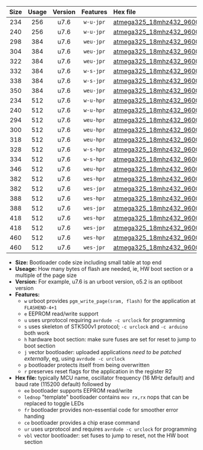 |Size|Usage|Version|Features|Hex file|
|:-:|:-:|:-:|:-:|:--|
|234|256|u7.6|`w-u-jpr`|[atmega325_18mhz432_9600bps_ur_vbl.hex](https://raw.githubusercontent.com/stefanrueger/urboot/main/atmega325_18mhz432_9600bps_ur_vbl.hex)|
|240|256|u7.6|`w-u-jpr`|[atmega325_18mhz432_9600bps_lednop_ur_vbl.hex](https://raw.githubusercontent.com/stefanrueger/urboot/main/atmega325_18mhz432_9600bps_lednop_ur_vbl.hex)|
|298|384|u7.6|`weu-jpr`|[atmega325_18mhz432_9600bps_ee_ur_vbl.hex](https://raw.githubusercontent.com/stefanrueger/urboot/main/atmega325_18mhz432_9600bps_ee_ur_vbl.hex)|
|304|384|u7.6|`weu-jpr`|[atmega325_18mhz432_9600bps_ee_lednop_ur_vbl.hex](https://raw.githubusercontent.com/stefanrueger/urboot/main/atmega325_18mhz432_9600bps_ee_lednop_ur_vbl.hex)|
|322|384|u7.6|`weu-jpr`|[atmega325_18mhz432_9600bps_ee_lednop_fr_ur_vbl.hex](https://raw.githubusercontent.com/stefanrueger/urboot/main/atmega325_18mhz432_9600bps_ee_lednop_fr_ur_vbl.hex)|
|332|384|u7.6|`w-s-jpr`|[atmega325_18mhz432_9600bps_vbl.hex](https://raw.githubusercontent.com/stefanrueger/urboot/main/atmega325_18mhz432_9600bps_vbl.hex)|
|338|384|u7.6|`w-s-jpr`|[atmega325_18mhz432_9600bps_lednop_vbl.hex](https://raw.githubusercontent.com/stefanrueger/urboot/main/atmega325_18mhz432_9600bps_lednop_vbl.hex)|
|350|384|u7.6|`weu-jpr`|[atmega325_18mhz432_9600bps_ee_lednop_fr_ce_ur_vbl.hex](https://raw.githubusercontent.com/stefanrueger/urboot/main/atmega325_18mhz432_9600bps_ee_lednop_fr_ce_ur_vbl.hex)|
|234|512|u7.6|`w-u-hpr`|[atmega325_18mhz432_9600bps_ur.hex](https://raw.githubusercontent.com/stefanrueger/urboot/main/atmega325_18mhz432_9600bps_ur.hex)|
|240|512|u7.6|`w-u-hpr`|[atmega325_18mhz432_9600bps_lednop_ur.hex](https://raw.githubusercontent.com/stefanrueger/urboot/main/atmega325_18mhz432_9600bps_lednop_ur.hex)|
|294|512|u7.6|`weu-hpr`|[atmega325_18mhz432_9600bps_ee_ur.hex](https://raw.githubusercontent.com/stefanrueger/urboot/main/atmega325_18mhz432_9600bps_ee_ur.hex)|
|300|512|u7.6|`weu-hpr`|[atmega325_18mhz432_9600bps_ee_lednop_ur.hex](https://raw.githubusercontent.com/stefanrueger/urboot/main/atmega325_18mhz432_9600bps_ee_lednop_ur.hex)|
|318|512|u7.6|`weu-hpr`|[atmega325_18mhz432_9600bps_ee_lednop_fr_ur.hex](https://raw.githubusercontent.com/stefanrueger/urboot/main/atmega325_18mhz432_9600bps_ee_lednop_fr_ur.hex)|
|328|512|u7.6|`w-s-hpr`|[atmega325_18mhz432_9600bps.hex](https://raw.githubusercontent.com/stefanrueger/urboot/main/atmega325_18mhz432_9600bps.hex)|
|334|512|u7.6|`w-s-hpr`|[atmega325_18mhz432_9600bps_lednop.hex](https://raw.githubusercontent.com/stefanrueger/urboot/main/atmega325_18mhz432_9600bps_lednop.hex)|
|346|512|u7.6|`weu-hpr`|[atmega325_18mhz432_9600bps_ee_lednop_fr_ce_ur.hex](https://raw.githubusercontent.com/stefanrueger/urboot/main/atmega325_18mhz432_9600bps_ee_lednop_fr_ce_ur.hex)|
|382|512|u7.6|`wes-hpr`|[atmega325_18mhz432_9600bps_ee.hex](https://raw.githubusercontent.com/stefanrueger/urboot/main/atmega325_18mhz432_9600bps_ee.hex)|
|382|512|u7.6|`wes-jpr`|[atmega325_18mhz432_9600bps_ee_vbl.hex](https://raw.githubusercontent.com/stefanrueger/urboot/main/atmega325_18mhz432_9600bps_ee_vbl.hex)|
|388|512|u7.6|`wes-hpr`|[atmega325_18mhz432_9600bps_ee_lednop.hex](https://raw.githubusercontent.com/stefanrueger/urboot/main/atmega325_18mhz432_9600bps_ee_lednop.hex)|
|388|512|u7.6|`wes-jpr`|[atmega325_18mhz432_9600bps_ee_lednop_vbl.hex](https://raw.githubusercontent.com/stefanrueger/urboot/main/atmega325_18mhz432_9600bps_ee_lednop_vbl.hex)|
|418|512|u7.6|`wes-hpr`|[atmega325_18mhz432_9600bps_ee_lednop_fr.hex](https://raw.githubusercontent.com/stefanrueger/urboot/main/atmega325_18mhz432_9600bps_ee_lednop_fr.hex)|
|418|512|u7.6|`wes-jpr`|[atmega325_18mhz432_9600bps_ee_lednop_fr_vbl.hex](https://raw.githubusercontent.com/stefanrueger/urboot/main/atmega325_18mhz432_9600bps_ee_lednop_fr_vbl.hex)|
|460|512|u7.6|`wes-hpr`|[atmega325_18mhz432_9600bps_ee_lednop_fr_ce.hex](https://raw.githubusercontent.com/stefanrueger/urboot/main/atmega325_18mhz432_9600bps_ee_lednop_fr_ce.hex)|
|460|512|u7.6|`wes-jpr`|[atmega325_18mhz432_9600bps_ee_lednop_fr_ce_vbl.hex](https://raw.githubusercontent.com/stefanrueger/urboot/main/atmega325_18mhz432_9600bps_ee_lednop_fr_ce_vbl.hex)|

- **Size:** Bootloader code size including small table at top end
- **Useage:** How many bytes of flash are needed, ie, HW boot section or a multiple of the page size
- **Version:** For example, u7.6 is an urboot version, o5.2 is an optiboot version
- **Features:**
  + `w` urboot provides `pgm_write_page(sram, flash)` for the application at `FLASHEND-4+1`
  + `e` EEPROM read/write support
  + `u` uses urprotocol requiring `avrdude -c urclock` for programming
  + `s` uses skeleton of STK500v1 protocol; `-c urclock` and `-c arduino` both work
  + `h` hardware boot section: make sure fuses are set for reset to jump to boot section
  + `j` vector bootloader: uploaded applications *need to be patched externally*, eg, using `avrdude -c urclock`
  + `p` bootloader protects itself from being overwritten
  + `r` preserves reset flags for the application in the register R2
- **Hex file:** typically MCU name, oscillator frequency (16 MHz default) and baud rate (115200 default) followed by
  + `ee` bootloader supports EEPROM read/write
  + `lednop` "template" bootloader contains `mov rx,rx` nops that can be replaced to toggle LEDs
  + `fr` bootloader provides non-essential code for smoother error handing
  + `ce` bootloader provides a chip erase command
  + `ur` uses urprotocol and requires `avrdude -c urclock` for programming
  + `vbl` vector bootloader: set fuses to jump to reset, not the HW boot section
